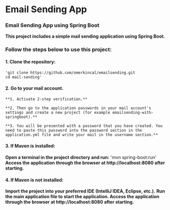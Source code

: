 # Email Sending App
### Email Sending App using Spring Boot
**This project includes a simple mail sending application using Spring Boot.**

### Follow the steps below to use this project: 

#### 1. Clone the repository:
    'git clone https://github.com/omerkincal/emailsending.git
    cd mail-sending'

#### 2. Go to your mail account.
    **1. Activate 2-step verification.** 

    **2. Then go to the application passwords in your mail account's settings and create a new project (for example emailsending-with-springboot).**

    **3. You will be presented with a password that you have created. You need to paste this password into the password section in the application.yml file and write your mail in the username section.**

#### 3. If Maven is installed: 
**Open a terminal in the project directory and run:**
   'mvn spring-boot:run'
**Access the application through the browser at http://localhost:8080 after starting.**

#### 4. If Maven is not installed:
**Import the project into your preferred IDE (IntelliJ IDEA, Eclipse, etc.).**
**Run the main application file to start the application.
Access the application through the browser at http://localhost:8080 after starting.**
